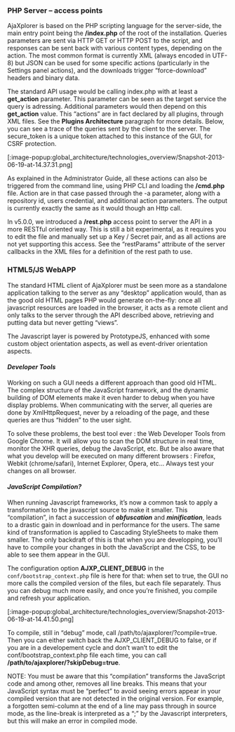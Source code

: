 ### PHP Server – access points
AjaXplorer is based on the PHP scripting language for the server-side, the main entry point being the **/index.php** of the root of the installation. Queries parameters are sent via HTTP GET or HTTP POST to the script, and responses can be sent back with various content types, depending on the action. The most common format is currently XML (always encoded in UTF-8) but JSON can be used for some specific actions (particularly in the Settings panel actions), and the downloads trigger “force-download” headers and binary data.

The standard API usage would be calling index.php with at least a **get_action** parameter. This parameter can be seen as the target service the query is adressing.  Additional parameters would then depend on this **get_action** value. This “actions” are in fact declared by all plugins, through XML files. See the **Plugins Architecture** paragraph for more details. Below, you can see a trace of the queries sent by the client to the server. The secure_token is a unique token attached to this instance of the GUI, for CSRF protection.

[:image-popup:global_architecture/technologies_overview/Snapshot-2013-06-19-at-14.37.31.png]

As explained in the Administrator Guide, all these actions can also be triggered from the command line, using PHP CLI and loading the **/cmd.php** file. Action are in that case passed through the -a parameter, along with a repository id, users credential, and additional action parameters. The output is currently exactly the same as it would though an Http call.

In v5.0.0, we introduced a **/rest.php** access point to server the API in a more RESTful oriented way. This is still a bit experimental, as it requires you to edit the file and manually set up a Key / Secret pair, and as all actions are not yet supporting this access. See the “restParams” attribute of the server callbacks in the XML files for a definition of the rest path to use.

### HTML5/JS WebAPP
The standard HTML client of AjaXplorer must be seen more as a standalone application talking to the server as any “desktop” application would, than as the good old HTML pages PHP would generate on-the-fly: once all javascript resources are loaded in the browser, it acts as a remote client and only talks to the server through the API described above, retrieving and putting data but never getting “views”.

The Javascript layer is powered by PrototypeJS, enhanced with some custom object orientation aspects, as well as event-driver orientation aspects.

#### _Developer Tools_
Working on such a GUI needs a different approach than good old HTML. The complex structure of the JavaScript framework, and the dynamic building of DOM elements make it even harder to debug when you have display problems. When communicating with the server, all queries are done by XmlHttpRequest, never by a reloading of the page, and these queries are thus “hidden” to the user sight.

To solve these problems, the best tool ever : the Web Developer Tools from Google Chrome. It will allow you to scan the DOM structure in real time, monitor the XHR queries, debug the JavaScript, etc. But be also aware that what you develop will be executed on many different browsers : Firefox, Webkit (chrome/safari), Internet Explorer, Opera, etc… Always test your changes on all browser.

#### _JavaScript Compilation?_
When running Javascript frameworks, it’s now a common task to apply a transformation to the javascript source to make it smaller. This “compilation”, in fact a succession of **_obfuscation_** and **_minification_**, leads to a drastic gain in download and in performance for the users. The same kind of transformation is applied to Cascading StyleSheets to make them smaller. The only backdraft of this is that when you are developping, you’ll have to compile your changes in both the JavaScript and the CSS, to be able to see them appear in the GUI.

The configuration option **AJXP_CLIENT_DEBUG** in the `conf/bootstrap_context.php` file is here for that: when set to true, the GUI no more calls the compiled version of the files, but each file separately. Thus you can debug much more easily, and once you’re finished, you compile and refresh your application.

[:image-popup:global_architecture/technologies_overview/Snapshot-2013-06-19-at-14.41.50.png]

To compile, still in “debug” mode, call /path/to/ajaxplorer/?compile=true. Then you can either switch back the AJXP_CLIENT_DEBUG to false, or if you are in a developement cycle and don’t wan’t to edit the conf/bootstrap_context.php file each time, you can call **/path/to/ajaxplorer/?skipDebug=true**.

NOTE: You must be aware that this “compilation” transforms the JavaScript code and among other, removes all line breaks. This means that your JavaScript syntax must be “perfect” to avoid seeing errors appear in your compiled version that are not detected in the original version. For example, a forgotten semi-column at the end of a line may pass through in source mode, as the line-break is interpreted as a “;” by the Javascript interpreters, but this will make an error in compiled mode.